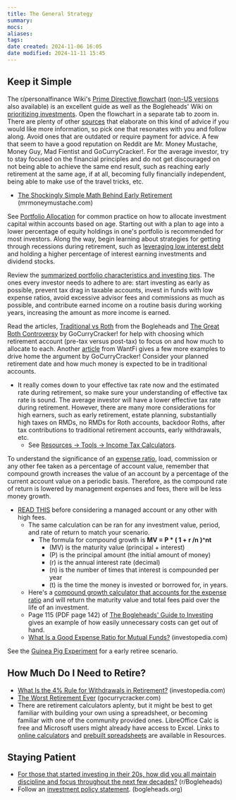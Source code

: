 ```yaml
---
title: The General Strategy
summary: 
mocs: 
aliases: 
tags: 
date created: 2024-11-06 16:05
date modified: 2024-11-11 15:45
---
```

## Keep it Simple
The r/personalfinance Wiki's [Prime Directive flowchart](https://imgur.com/personal-income-spending-flowchart-united-states-lSoUQr2) ([non-US versions](https://www.reddit.com/r/personalfinance/wiki/commontopics/#wiki_graphical_version) also available) is an excellent guide as well as the Bogleheads' Wiki on [prioritizing investments](https://www.bogleheads.org/wiki/Prioritizing_investments). Open the flowchart in a separate tab to zoom in. There are plenty of other [sources](../resources/main.md#blogs)<!-- #internal_anchor_link --> that elaborate on this kind of advice if you would like more information, so pick one that resonates with you and follow along. Avoid ones that are outdated or require payment for advice. A few that seem to have a good reputation on Reddit are Mr. Money Mustache, Money Guy, Mad Fientist and GoCurryCracker!. For the average investor, try to stay focused on the financial principles and do not get discouraged on not being able to achieve the same end result, such as reaching early retirement at the same age, if at all, becoming fully financially independent, being able to make use of the travel tricks, etc.

- [The Shockingly Simple Math Behind Early Retirement](https://www.mrmoneymustache.com/2012/01/13/the-shockingly-simple-math-behind-early-retirement/) (mrmoneymustache.com)

See [Portfolio Allocation](portfolio-allocation.md)<!-- #internal_link --> for common practice on how to allocate investment capital within accounts based on age. Starting out with a plan to age into a lower percentage of equity holdings in one's portfolio is recommended for most investors. Along the way, begin learning about strategies for getting through recessions during retirement, such as [leveraging low interest debt](https://www.gocurrycracker.com/debt-as-a-recession-tool/) and holding a higher percentage of interest earning investments and dividend stocks.

Review the [summarized portfolio characteristics and investing tips](../resources/main.md#summarized-portfolio-characteristics-and-investing-tips)<!-- #internal_link -->. The ones every investor needs to adhere to are: start investing as early as possible, prevent tax drag in taxable accounts, invest in funds with low expense ratios, avoid excessive advisor fees and commissions as much as possible, and contribute earned income on a routine basis during working years, increasing the amount as more income is earned.

Read the articles, [Traditional vs Roth](https://www.bogleheads.org/wiki/Traditional_versus_Roth) from the Bogleheads and [The Great Roth Controversy](https://www.gocurrycracker.com/roth-sucks/) by GoCurryCracker! for help with choosing which retirement account (pre-tax versus post-tax) to focus on and how much to allocate to each. Another [article](https://wantfi.com/skip-the-roth-ira-and-401k-pay-less-tax.html) from WantFi gives a few more examples to drive home the argument by GoCurryCracker! Consider your planned retirement date and how much money is expected to be in traditional accounts.

- It really comes down to your effective tax rate now and the estimated rate during retirement, so make sure your understanding of effective tax rate<!-- #update_with_instant_preview --> is sound. The average investor will have a lower effective tax rate during retirement. However, there are many more considerations for high earners, such as early retirement, estate planning, substantially high taxes on RMDs, no RMDs for Roth accounts, backdoor Roths, after tax contributions to traditional retirement accounts, early withdrawals, etc.
	- See [Resources -> Tools -> Income Tax Calculators](../resources/tools.md#income-tax-calculators)<!-- #internal_anchor_link -->.

To understand the significance of an [expense ratio](https://www.bogleheads.org/wiki/Expense_ratios), load, commission or any other fee taken as a percentage of account value, remember that compound growth increases the value of an account by a percentage of the current account value on a periodic basis. Therefore, as the compound rate of return is lowered by management expenses and fees, there will be less money growth.

- [READ THIS](https://www.reddit.com/r/Bogleheads/comments/sph67r/trying_to_understand_the_math_of_mutual_fund_fees/) before considering a managed account or any other with high fees.
	- The same calculation can be ran for any investment value, period, and rate of return to match your scenario.
		- The formula for compound growth is **MV = P * ( 1 + r /n )^nt**
			- (MV) is the maturity value (principal + interest)
			- (P) is the principal amount (the initial amount of money)
			- (r) is the annual interest rate (decimal)
			- (n) is the number of times that interest is compounded per year
			- (t) is the time the money is invested or borrowed for, in years.
	- Here's a [compound growth calculator that accounts for the expense ratio](https://www.omnicalculator.com/finance/expense-ratio#how-much-does-the-expense-ratio-cost-you) and will return the maturity value and total fees paid over the life of an investment.
	- Page 115 (PDF page 142) of [The Bogleheads' Guide to Investing](https://archive.org/details/null-1_202312/mode/2up) gives an example of how easily unnecessary costs can get out of hand.
	- [What Is a Good Expense Ratio for Mutual Funds?](https://www.investopedia.com/ask/answers/032715/when-expense-ratio-considered-high-and-when-it-considered-low.asp) (investopedia.com)

See the [Guinea Pig Experiment](https://www.madfientist.com/guinea-pig-experiment/) for a early retiree scenario.
## How Much Do I Need to Retire?
- [What Is the 4% Rule for Withdrawals in Retirement?](https://www.investopedia.com/terms/f/four-percent-rule.asp) (investopedia.com)
- [The Worst Retirement Ever](https://www.gocurrycracker.com/the-worst-retirement-ever/) (gocurrycracker.com)
- There are retirement calculators aplenty, but it might be best to get familiar with building your own using a spreadsheet, or becoming familiar with one of the community provided ones. LibreOffice Calc is free and Microsoft users might already have access to Excel. Links to [online calculators](../resources/tools.md#net-worth-distribution-estimators)<!-- #internal_anchor_link --> and [prebuilt spreadsheets](../resources/tools.md#more-calculators-and-budgeting-tools)<!-- #internal_anchor_link --> are available in Resources.
## Staying Patient
- [For those that started investing in their 20s, how did you all maintain discipline and focus throughout the next few decades?](https://www.reddit.com/r/Bogleheads/comments/172lqtp/for_those_that_started_investing_in_their_20s_how/) (r/Bogleheads)
- Follow an [investment policy statement](https://www.bogleheads.org/wiki/Investment_policy_statement). (bogleheads.org)

